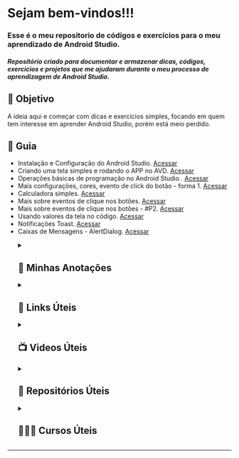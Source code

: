 
<h1> Sejam bem-vindos!!! </h1>
<h3> Esse é o meu repositorio de códigos e exercícios para o meu aprendizado de Android Studio.</h3>
<h5> Repositório criado para documentar e armazenar dicas, códigos, exercícios e projetos que me ajudaram durante o meu processo de aprendizagem de Android Studio.</h5>
<h2> 🎯 Objetivo </h2>
A ideia aqui e começar com dicas e exercicios simples, focando em quem tem interesse em aprender Android Studio, porém está meio perdido.

<h2 dir="auto"> 🚦 Guia </h2>
<ul dir="auto">
 <li> Instalação e Configuração do Android Studio. <a href="https://">Acessar</a> </li>
 <li> Criando uma tela simples e rodando o APP no AVD. <a href="https://"> Acessar </a> </li>
 <li> Operações básicas de programação no Android Studio . <a href="https://"> Acessar </a> </li>
 <li> Mais configurações, cores, evento de click do botão - forma 1. <a href="https://"> Acessar </a> </li>
 <li> Calculadora simples. <a href="https://"> Acessar </a> </li>
 <li> Mais sobre eventos de clique nos botões. <a href="https://"> Acessar </a> </li>
 <li> Mais sobre eventos de clique nos botões - #P2. <a href="https://"> Acessar </a> </li>
 <li> Usando valores da tela no código. <a href="https://"> Acessar </a> </li>
 <li> Notificações Toast. <a href="https://"> Acessar </a> </li>
 <li> Caixas de Mensagens - AlertDialog. <a href="https://"> Acessar </a> </li>
 
</ul>

<ol> 
<!-- ----------------------- Minhas Anotações -------------------------------------------------------------------------------- -->
<details>
<summary> <h2> 📝 Minhas Anotações </h2> </summary>
<blockquote>
  
  <li><a href="https://www.notion.so/diegojfsr/Curso-Android-Studio-c1ec786e83a74f41ae9b0cf15e3ffda4"> Minhas Anotações durante o desenvolvimento do projeto TaglineHer_Hospital. </a></li>
  <li><a href="https://www.notion.so/diegojfsr/CFBCursos-Curso-de-Android-Studio-6dab671776a1487eaaa2bf7a796e6d9d"> Minhas Anotações durante o CFBCursos. </a></li>
  <li><a href="https://www.notion.so/diegojfsr/Exemplo-com-a-Soma-de-Dois-N-meros-9906c6c2b036415c9c2e43596beaf078"> Exemplos Soma de Dois Numeros. </a></li>
  <li><a href="https://www.notion.so/diegojfsr/Como-Criar-Menus-no-Android-Studio-5ce353ae681d458abcba4540c0f6e253"> Como Criar Menus no Android Studio. </a></li>
  <li><a href="https://www.notion.so/diegojfsr/Como-Navegar-Entre-Telas-73192d1fdc4b483a8995d5ba7f07491b"> Como Navegar Entre Telas. </a></li>
  <li><a href="https://www.notion.so/diegojfsr/Como-criar-uma-Splash-Screen-f3b8353bd1214b83a62749de55d0c6d6"> Como criar uma Splash Screen. </a></li>
  <li><a href="https://www.notion.so/diegojfsr/Construindo-Layout-f07b1e3c911a41c0af4a65b17391a3d8"> Construindo Layout. </a></li>
  <li><a href="https://www.notion.so/diegojfsr/Passagem-de-Par-metros-bf7411c7cee04066a17592e307e40f8d"> Passagem de Parâmetros. </a></li>
</blockquote>
</details>

<!-- ----------------------- Links Úteis -------------------------------------------------------------------------------- -->
<details>
<summary> <h2 dir="auto"> 🔗 Links Úteis  </h2> </summary>
<blockquote>
  <li><a href="https://developer.android.com/guide/fragments?hl=pt-br"> Visão geral sobre Fragmentos (Site). </a></li>
  <li><a href="https://www.sqliteexpert.com/download.html"> SQLite Expert Personal (Site). </a></li>
  <li><a href="https://developer.android.com/training/data-storage/sqlite?hl=pt-br#java"> Salvar dados usando o SQLite (Site). </a></li>
  <li><a href="https://www.devmedia.com.br/como-criar-telas-de-abertura-no-android/33256"> Como criar telas de abertura no Android(DevMedia). </a></li>
  <li><a href="https://proandroiddev.com/splash-screen-in-android-3bd9552b92a5"> Tela inicial no Android. </a></li>
  <li><a href="https://medium.com/@androidcookies1/menu-types-in-android-with-tutorial-4ebd402ebf83"> Tipos de Menu no Android com Tutorial. </a></li>
  <li><a href="http://theclub.com.br/Restrito/Revistas/201203/andr1203.aspx"> Navegando entre telas. </a></li>
</blockquote>
</details>

<!-- ----------------------- Videos Úteis -------------------------------------------------------------------------------- -->
<details>
<summary> <h2 dir="auto"> 📺 Videos Úteis </h2> </summary>
<blockquote>
  <li><a href="https://www.youtube.com/watch?v=7zI2P3yHVEI"> Allan Vidal-Exemplo com a Soma de Dois Números. </a></li>
  <li><a href="https://www.youtube.com/watch?v=ktqGkJGRkEM"> Alessandra Pensadora-Como Criar Um Aplicativo para Somar 2 Números no Android Studio 4.1.2 </a></li>
  <li><a href="https://www.youtube.com/watch?v=zSrw2LUfMHo"> Alessandra Pensadora-Como Criar Menus no Android Studio. </a></li>
  <li><a href="https://www.youtube.com/watch?v=THjsnQp770c"> CFBCursos - Programando o Menu de Opções no Android Studio. </a></li> 
  <li><a href="https://www.youtube.com/watch?v=svJNYjO0rS0"> Tiago Aguiar - COMO CRIAR MENUS NO ANDROID. </a></li> 
  <li><a href="https://www.youtube.com/watch?v=E-9XZIa9Okw"> Alessandra Pensadora - Como Navegar Entre Telas e Mudar a Orientação da Tela no Android Studio. </a></li>
  <li><a href="https://www.youtube.com/watch?v=629qVxiWonM"> Stack Mobile - Android Para Iniciantes, Navegação Entre Telas. </a></li> 
  <li><a href="https://www.youtube.com/watch?v=OSFrZ3yQEII"> Stack Mobile - Criando um App de Barbearia com Agendamento Ui Design + Funcionalidades. </a></li> 
  <li><a href="https://www.youtube.com/watch?v=tipt9kbPFq4"> Stack Mobile - E-Commerce de Móveis - UI Design. </a></li> 
  <li><a href="https://www.youtube.com/watch?v=NQWB1y_GeCk"> Stack Mobile - Como criar uma Splash Screen no Android Studio | Tela Inicial do App - 2023. </a></li> 
  <li><a href="https://www.youtube.com/watch?v=FUjZCIJ4L48"> CFBCursos - Construindo Layout no Android Studio #P1 </a></li> 
  <li><a href="https://www.youtube.com/watch?v=Vnib4ryv6Ic"> CFBCursos - Construindo Layout no Android Studio #P2 </a></li>
  <li><a href="https://www.youtube.com/watch?v=qx57I7uZznA"> Professor Leomar Duarte -  Intent (Abrir outra Tela/Activity) </a></li>
  <li><a href="https://www.youtube.com/watch?v=abdl6kfgo5A"> Professor Leomar Duarte -  Intent com Passagem de Valor entre Activity's </a></li>
  <li><a href="https://www.youtube.com/watch?v=1HUEWgxiRxA"> Tiago Aguiar - ANDROID SPLASH SCREEN - TUTORIAL </a></li>
  <li><a href="https://www.youtube.com/watch?v=UViXEKSIsFc"> Fsociety Devs - COMO CRIAR UMA TELA DE SPLASH PARA SEU APP </a></li>
  <li><a href="https://www.youtube.com/watch?v=oh4YOj9VkVE"> Coding in Flow - Options Menu with Sub Items </a></li>
  <li><a href="https://www.youtube.com/watch?v=KwpuAhYrIpU"> UiLover Android - Android Material Design </a></li>
  <li><a href="https://www.youtube.com/watch?v=LOcD1evBcSA"> Angga Risky - Modern Dashboard UI Design </a></li>
  <li><a href="https://www.youtube.com/watch?v=phM9CGwBb04"> Stack Mobile - Android Navigation Drawer, criar e configurar do zero. </a></li>
  <li><a href="https://www.youtube.com/watch?v=phM9CGwBb04"> Área Tech Brasil - Recuperar dados e manipular os componentes de interface EditText. </a></li>
  <li><a href="https://www.youtube.com/watch?v=jCxpn5at3tE"> Área Tech Brasil - COMO CRIAR UM APLICATIVO DO ZERO(Calculadora de IMC) </a></li>
  <li><a href="https://www.youtube.com/watch?v=9iXnwMkfa60"> Área Tech Brasil - COMO CRIAR UM APLICATIVO DO ZERO(APLICATIVO DE LISTA) </a></li>
  <li><a href="https://www.youtube.com/watch?v=kO4SuONjvMc"> Professor Caio Morceli - Trabalhando com o componente CardView(Prt1) </a></li>
  <li><a href="https://www.youtube.com/watch?v=al6henJU2hI"> Professor Caio Morceli - AppLogin(Prt1) </a></li>
  <li><a href="https://www.youtube.com/watch?v=KGssmPyohH0"> Professor Caio Morceli - Trabalhando com botões(Prt1) </a></li>
  <li><a href="https://www.youtube.com/watch?v=7Opv4koKiN4"> Edson C Baptista - Navegação entre Telas. </a></li>
  <li><a href="https://www.youtube.com/watch?v=pPqXZ-sd2fU"> Edson C Baptista - Passagem de Parâmetros. </a></li>
</blockquote>
</details>

<!-- ----------------------- Repositórios Úteis -------------------------------------------------------------------------------- -->
<details>
<summary> <h2 dir="auto"> 💼 Repositórios Úteis </h2> </summary>
<blockquote>
  <li><a href="https://"> Repositório 1. </a></li>
  <li><a href="https://"> Repositório 2. </a></li>
  <li><a href="https://"> Repositório 3. </a></li>
</blockquote>
</details>

 <!-- ----------------------- Cursos Úteis -------------------------------------------------------------------------------- -->
<details>
<summary> <h2 dir="auto"> 👨🏼‍🏫 Cursos Úteis </h2> </summary>
<blockquote>
  <li><a href="https://www.youtube.com/playlist?list=PLx4x_zx8csUhKFaIEC-3ODcoHUEqXjG73"> CFBCursos - Curso de Android Studio. </a></li>
  <li><a href="https://www.youtube.com/playlist?list=PLizN3WA8HR1y0DMrcNIz8sZvzXzRM-WNQ"> Stack Mobile - Projeto Firebase/Android Studio. </a></li>
  <li><a href="https://www.youtube.com/playlist?list=PLmBg5JJnAjs80md229_D-MnxaVbK0qx4G"> Alessandra Pensadora - Desenvolvimento de Aplicativos Android. </a></li>
  <li><a href="https://www.youtube.com/playlist?list=PLZCMLqQ7FqfRAo-2QTRqvRuhuavcFwD-C"> Área Tech Brasil - Curso completo de Android Studio. </a></li>
  <li><a href="https://www.youtube.com/playlist?list=PLcqXR3jaCeed_b9QfBrozqWJRzavmiJw8"> Professor Caio Morceli - Dispositivos móveis. </a></li>
</blockquote>
</details>

</ol>

-----------------------------------------------------------------------------------------------------------------------------------------------------------------------

